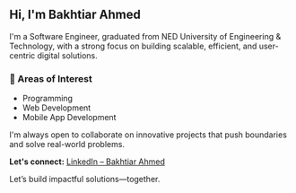 ## Hi, I'm Bakhtiar Ahmed

I'm a Software Engineer, graduated from NED University of Engineering & Technology, with a strong focus on building scalable, efficient, and user-centric digital solutions.

### 🔹 Areas of Interest
- Programming  
- Web Development  
- Mobile App Development  

I'm always open to collaborate on innovative projects that push boundaries and solve real-world problems.

**Let's connect:** [LinkedIn – Bakhtiar Ahmed](https://www.linkedin.com/in/bakhtiar-ahmed-313991249/)

Let’s build impactful solutions—together.


